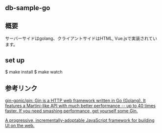 db-sample-go
---

## 概要

サーバーサイドはgolang、クライアントサイドはHTML, Vue.jsで実装されています。

## set up

$ make install
$ make watch

## 参考リンク

[gin-gonic/gin: Gin is a HTTP web framework written in Go (Golang). It features a Martini-like API with much better performance -- up to 40 times faster. If you need smashing performance, get yourself some Gin.](https://github.com/gin-gonic/gin)


[A progressive, incrementally-adoptable JavaScript framework for building UI on the web.](https://jp.vuejs.org)

